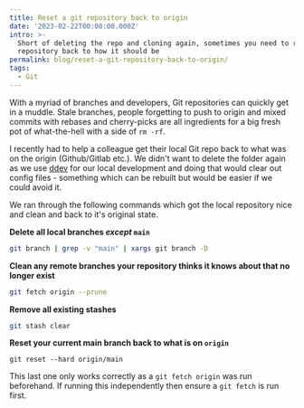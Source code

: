 ```yaml
---
title: Reset a git repository back to origin
date: '2023-02-22T00:00:00.000Z'
intro: >-
  Short of deleting the repo and cloning again, sometimes you need to reset your
  repository back to how it should be
permalink: blog/reset-a-git-repository-back-to-origin/
tags:
  - Git
---
```


With a myriad of branches and developers, Git repositories can quickly get in a muddle. Stale branches, people forgetting to push to origin and mixed commits with rebases and cherry-picks are all ingredients for a big fresh pot of what-the-hell with a side of `rm -rf`.

I recently had to help a colleague get their local Git repo back to what was on the origin (Github/Gitlab etc.). We didn't want to delete the folder again as we use [ddev](https://ddev.com/ "Local Development") for our local development and doing that would clear out config files - something which can be rebuilt but would be easier if we could avoid it.

We ran through the following commands which got the local repository nice and clean and back to it's original state.

**Delete all local branches *except* `main`**

```bash
git branch | grep -v "main" | xargs git branch -D
```

**Clean any remote branches your repository thinks it knows about that no longer exist**

```bash
git fetch origin --prune
```

**Remove all existing stashes**

```bash
git stash clear
```

**Reset your current main branch back to what is on `origin`**

```
git reset --hard origin/main
```

This last one only works correctly as a `git fetch origin` was run beforehand. If running this independently then ensure a `git fetch` is run first.
